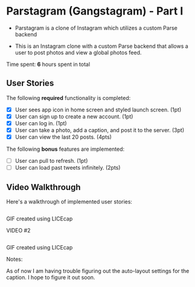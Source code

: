 # Parstagram (Gangstagram) - Part I

* Parstagram is a clone of Instagram which utilizes a custom Parse backend

* This is an Instagram clone with a custom Parse backend that allows a user to post photos and view a global photos feed.

Time spent: **6** hours spent in total

## User Stories

The following **required** functionality is completed:

- [x] User sees app icon in home screen and styled launch screen. (1pt)
- [x] User can sign up to create a new account. (1pt)
- [x] User can log in. (1pt)
- [x] User can take a photo, add a caption, and post it to the server. (3pt)
- [x] User can view the last 20 posts. (4pts)

The following **bonus** features are implemented:

- [ ] User can pull to refresh. (1pt)
- [ ] User can load past tweets infinitely. (2pts)

## Video Walkthrough

Here's a walkthrough of implemented user stories:

<img src=''/>

GIF created using LICEcap

VIDEO #2

<img src=''/>

GIF created using LICEcap

Notes:

As of now I am having trouble figuring out the auto-layout settings for the caption. I hope to figure it out soon. 

